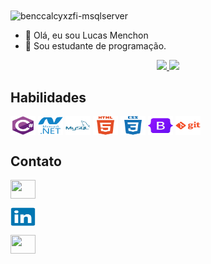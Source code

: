 
<img align="center" alt="benccalcyxzfi-msqlserver"  src="https://komarev.com/ghpvc/?username=lucasmenchon&style=flat-square">

- 👋 Olá, eu sou Lucas Menchon</br>
- 👀 Sou estudante de programação.</br>

<div align="center">

<a href="#">

<img height="180em" src="https://github-readme-stats.vercel.app/api?username=lucasmenchon&show_icons=true&theme=dark&include_all_commits=true&count_private=true"/>
<img height="180em" src="https://github-readme-stats.vercel.app/api/top-langs/?username=lucasmenchon&layout=compact&langs_count=6&theme=dark"/>

</a>

</div>

## Habilidades

<div style="display: inline_block">
<a href="#" style="text-decoration:none;">
  <img align="center"  height="30" width="40" src="https://raw.githubusercontent.com/devicons/devicon/master/icons/csharp/csharp-original.svg">
  <img align="center"  height="30" width="40" src="https://raw.githubusercontent.com/devicons/devicon/master/icons/dot-net/dot-net-plain-wordmark.svg">
  <img align="center"  height="30" width="40" src="https://raw.githubusercontent.com/devicons/devicon/master/icons/mysql/mysql-plain-wordmark.svg">
  <img align="center"  height="30" width="40" src="https://raw.githubusercontent.com/devicons/devicon/master/icons/html5/html5-plain-wordmark.svg">
  <img align="center"  height="30" width="40" src="https://raw.githubusercontent.com/devicons/devicon/master/icons/css3/css3-plain-wordmark.svg">
  <img align="center"  height="30" width="40" src="https://raw.githubusercontent.com/devicons/devicon/master/icons/bootstrap/bootstrap-original.svg">
  <img align="center"  height="30" width="40" src="https://raw.githubusercontent.com/devicons/devicon/master/icons/git/git-plain-wordmark.svg">
  <!--<img align="right"  height="150" style="border-radius:50px;" src="">-->
</a>
</div>

## Contato

<a href="mailto:it.lucas@outlook.com" style="text-decoration:none;"><img align="center"   height="30" width="40" src="https://raw.githubusercontent.com/lucasmenchon/site_att/main/wwwroot/images/outlook-original.svg"></a>

<a href="https://www.linkedin.com/in/lucasmenchon/" style="text-decoration:none;" ><img align="center"   height="30" width="40" src="https://raw.githubusercontent.com/devicons/devicon/master/icons/linkedin/linkedin-original.svg"></a>

<a href="https://wa.link/qzdch8" style="text-decoration:none;"><img align="center"   height="30" width="40" src="https://raw.githubusercontent.com/lucasmenchon/site_att/main/wwwroot/images/whatsapp-original.svg"></a>


